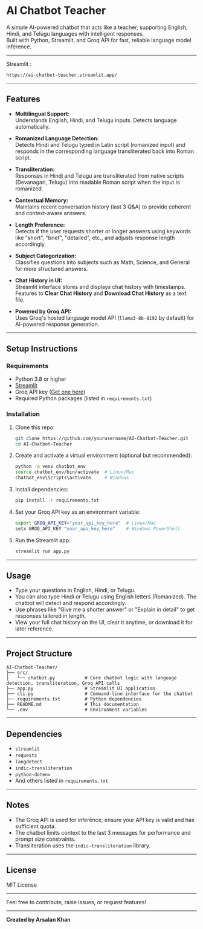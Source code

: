 
# AI Chatbot Teacher

A simple AI-powered chatbot that acts like a teacher, supporting English, Hindi, and Telugu languages with intelligent responses.  
Built with Python, Streamlit, and Groq API for fast, reliable language model inference.

---
Streamlit : 
```
https://ai-chatbot-teacher.streamlit.app/ 
```

---

## Features

- **Multilingual Support:**  
  Understands English, Hindi, and Telugu inputs. Detects language automatically.

- **Romanized Language Detection:**  
  Detects Hindi and Telugu typed in Latin script (romanized input) and responds in the corresponding language transliterated back into Roman script.

- **Transliteration:**  
  Responses in Hindi and Telugu are transliterated from native scripts (Devanagari, Telugu) into readable Roman script when the input is romanized.

- **Contextual Memory:**  
  Maintains recent conversation history (last 3 Q&A) to provide coherent and context-aware answers.

- **Length Preference:**  
  Detects if the user requests shorter or longer answers using keywords like "short", "brief", "detailed", etc., and adjusts response length accordingly.

- **Subject Categorization:**  
  Classifies questions into subjects such as Math, Science, and General for more structured answers.

- **Chat History in UI:**  
  Streamlit interface stores and displays chat history with timestamps.  
  Features to **Clear Chat History** and **Download Chat History** as a text file.

- **Powered by Groq API:**  
  Uses Groq's hosted language model API (`llama3-8b-8192` by default) for AI-powered response generation.  

---

## Setup Instructions

### Requirements

- Python 3.8 or higher  
- [Streamlit](https://streamlit.io/)  
- Groq API key ([Get one here](https://www.groq.com/))  
- Required Python packages (listed in `requirements.txt`)

### Installation

1. Clone this repo:  
   ```bash
   git clone https://github.com/yourusername/AI-Chatbot-Teacher.git
   cd AI-Chatbot-Teacher
   ```

2. Create and activate a virtual environment (optional but recommended):  
   ```bash
   python -m venv chatbot_env
   source chatbot_env/bin/activate  # Linux/Mac
   chatbot_env\Scripts\activate     # Windows
   ```

3. Install dependencies:  
   ```bash
   pip install -r requirements.txt
   ```

4. Set your Groq API key as an environment variable:  
   ```bash
   export GROQ_API_KEY="your_api_key_here"  # Linux/Mac
   setx GROQ_API_KEY "your_api_key_here"    # Windows PowerShell
   ```

5. Run the Streamlit app:  
   ```bash
   streamlit run app.py
   ```

---

## Usage

- Type your questions in English, Hindi, or Telugu.  
- You can also type Hindi or Telugu using English letters (Romanized). The chatbot will detect and respond accordingly.  
- Use phrases like "Give me a shorter answer" or "Explain in detail" to get responses tailored in length.  
- View your full chat history on the UI, clear it anytime, or download it for later reference.

---

## Project Structure

```
AI-Chatbot-Teacher/
├── src/
│   └── chatbot.py           # Core chatbot logic with language detection, transliteration, Groq API calls
├── app.py                   # Streamlit UI application
├── cli.py                   # Command-line interface for the chatbot
├── requirements.txt         # Python dependencies
├── README.md                # This documentation
└── .env                     # Environment variables

```

---

## Dependencies

- `streamlit`  
- `requests`  
- `langdetect`  
- `indic-transliteration`  
- `python-dotenv`  
- And others listed in `requirements.txt`

---

## Notes

- The Groq API is used for inference; ensure your API key is valid and has sufficient quota.  
- The chatbot limits context to the last 3 messages for performance and prompt size constraints.  
- Transliteration uses the `indic-transliteration` library.

---

## License

MIT License

---

Feel free to contribute, raise issues, or request features!

---

**Created by Arsalan Khan**
